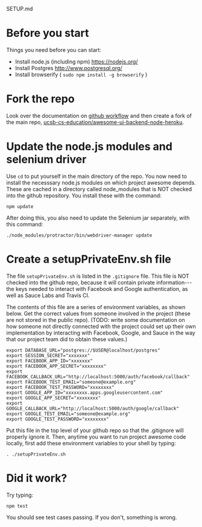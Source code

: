 SETUP.md

# Before you start

Things you need before you can start:

* Install node.js (including npm) https://nodejs.org/
* Install Postgres  http://www.postgresql.org/
* Install browserify ( `sudo npm install -g browserify` )

# Fork the repo

Look over the documentation on [github workflow](/DOCS/GithubWorkflow.md) and then create a fork of the main repo, [ucsb-cs-education/awesome-ui-backend-node-heroku](https://github.com/ucsb-cs-education/awesome-ui-backend-node-heroku).

# Update the node.js modules and selenium driver

Use `cd` to put yourself in the main directory of the repo. You now need to install the necesssary node.js modules on which project awesome depends.  These are cached in a directory called node_modules that is NOT checked into the github repository.   You install these with the command:

```
npm update
```

After doing this, you also need to update the Selenium jar separately, with this command:

```
./node_modules/protractor/bin/webdriver-manager update 
```

# Create a setupPrivateEnv.sh file

The file `setupPrivateEnv.sh` is listed in the `.gitignore` file.    This file is NOT checked into the github repo, because it will contain private information---the keys needed to interact with Facebook and Google authentication, as well as Sauce Labs and Travis CI.

The contents of this file are a series of environment variables, as shown below.  Get the correct values from someone involved in the project (these are not stored in the public repo).  (TODO: write some documentation on how someone not directly connected with the project could set up their own implementation by interacting with Facebook, Google, and Sauce in the way that our project team did to obtain these values.)

```
export DATABASE_URL="postgres://$USER@localhost/postgres"
export SESSION_SECRET="xxxxxxx"
export FACEBOOK_APP_ID="xxxxxxx"
export FACEBOOK_APP_SECRET="xxxxxxxx"
export FACEBOOK_CALLBACK_URL="http://localhost:5000/auth/facebook/callback"
export FACEBOOK_TEST_EMAIL="someone@example.org"
export FACEBOOK_TEST_PASSWORD="xxxxxxxx"
export GOOGLE_APP_ID="xxxxxxxx.apps.googleusercontent.com"
export GOOGLE_APP_SECRET="xxxxxxxx"
export GOOGLE_CALLBACK_URL="http://localhost:5000/auth/google/callback"
export GOOGLE_TEST_EMAIL="someone@example.org"
export GOOGLE_TEST_PASSWORD="xxxxxxxx"
```

Put this file in the top level of your github repo so that the .gitignore will properly ignore it.  Then, anytime you want to run project awesome code locally, first add these environment variables to your shell by typing:

```
. ./setupPrivateEnv.sh
```

# Did it work?

Try typing:

```
npm test
```

You should see test cases passing.  If you don't, something is wrong.


